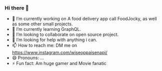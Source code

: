 ### Hi there 👋

- 🔭 I’m currently working on A food delivery app call FoodJocky, as well as some other small projects.
- 🌱 I’m currently learning GraphQL.
- 👯 I’m looking to collaborate on open source project.
- 🤔 I’m looking for help with anything i can.
- 📫 How to reach me: DM me on https://www.instagram.com/wiseoppaisenapi/
- 😄 Pronouns: ...
- ⚡ Fun fact: Am huge gamer and Movie fanatic
